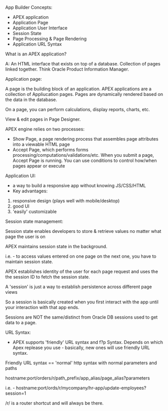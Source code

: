 App Builder Concepts:

- APEX application
- Application Page
- Application User Interface
- Session State
- Page Processing & Page Rendering
- Application URL Syntax

What is an APEX application?

A: An HTML interface that exists on top of a database. Collection of pages linked together. Think Oracle Product Information Manager.

Application page:

A page is the building block of an application. APEX applications are a collection of Appliucation pages. Pages are dynamically rendered based on the data in the database.

On a page, you can perform calculations, display reports, charts, etc.

View & edit pages in Page Designer.

APEX engine relies on two processes:
- Show Page, a page rendering process that assembles page attributes into a viewable HTML page
- Accept Page, which performs forms processing/computations/validations/etc. When you submit a page, Accept Page is running.  You can use conditions to control how/when pages appear or execute

Application UI:

- a way to build a responsive app without knowing JS/CSS/HTML
- Key advantages: 
1. responsive design (plays well with mobile/desktop)
2. good UI
3. 'easily' customizable


Session state management:

Session state enables developers to store & retrieve values no matter what page the user is on

APEX maintains session state in the background.

i.e. - to access values entered on one page on the next one, you have to maintain session state.

APEX establishes identity of the user for each page request and uses the the session ID to fetch the session state.

A 'session' is just a way to establish persistence across different page views

So a session is basically created when you first interact with the app until your interaction with that app ends.

Sessions are NOT the same/distinct from Oracle DB sessions used to get data to a page.

URL Syntax:

- APEX supports 'friendly' URL syntax and f?p Syntax.  Depends on which Apex replease you use - basically, new ones will use friendly URL syntax.

Friendly URL syntax == 'normal' http syntax with normal parameters and paths

hostname:port/orders/r/path_prefix/app_alias/page_alias?parameters

i.e. - hostname:port/ords/r/mycompany/hr-app/update-employees?session=1

/r/ is a router shortcut and will always be there.



